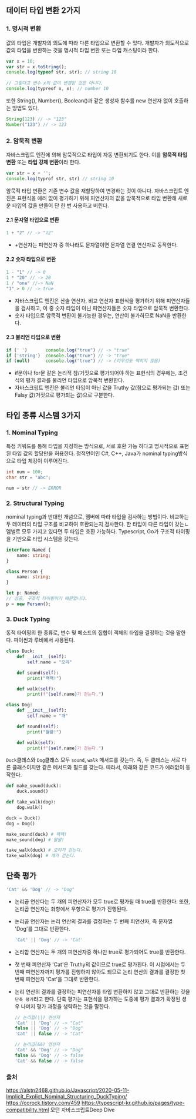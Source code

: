 ## 데이터 타입 변환 2가지

### 1. 명시적 변환
값의 타입은 개발자의 의도에 따라 다른 타입으로 변환할 수 있다. 개발자가 의도적으로 값의 타입을 변환하는 것을 명시적 타입 변환 또는 타입 캐스팅이라 한다.
```javascript
var x = 10;
var str = x.toString();
console.log(typeof str, str); // string 10
  
// 그렇다고 변수 x의 값이 변경된 것은 아니다.
console.log(typreof x, x); // number 10
```
또한 String(), Number(), Boolean()과 같은 생성자 함수를 new 연산자 없이 호출하는 방법도 있다.
```javascript
String(123) // -> "123"
Number("123") // -> 123
```
### 2. 암묵적 변환
자바스크립트 엔진에 의해 암묵적으로 타입이 자동 변환되기도 한다. 이를 **암묵적 타입 변환** 또는 **타입 강제 변환**이라 한다.
```javascript
var str = x + '';
console.log(typrof str, str) // string 10
```
암묵적 타입 변환은 기존 변수 값을 재할당하여 변경하는 것이 아니다. 자바스크립트 엔진은 표현식을 에러 없이 평가하기 위해 피연산자의 값을 암묵적으로 타입 변환해 새로운 타입의 값을 만들어 단 한 번 사용하고 버린다.

#### 2.1 문자열 타입으로 변환
```javascript
1 + "2" // -> "12"
```
- +연산자는 피연산자 중 하나라도 문자열이면 문자열 연결 연산자로 동작한다.

#### 2.2 숫자 타입으로 변환
```javascript
1 - "1" // -> 0
1 * "20" // -> 20
1 / "one" //-> NaN
"1" > 0 // -> true
```
- 자바스크립트 엔진은 산술 연산자,  비교 연산자 표현식을 평가하기 위해 피연산자들을 검사하고, 이 중 숫자 타입이 아닌 피연산자들은 숫자 타입으로 암묵적 변환한다.
- 숫자 타입으로 암묵적  변환이 불가능한 경우는, 연산이 불가하므로 NaN을 반환한다.

#### 2.3 불리언 타입으로 변환
```javascript
if (' ')       console.log("true") // -> "true"
if ('string')  console.log("true") // -> "true"
if (null)      console.log("true") // -> (아무것도 찍히지 않음)
```
- if문이나 for문 같은 논리적 참/거짓으로 평가되어야 하는 표현식의 경우에는, 조건식의 평가 결과를 불리언 타입으로 암묵적 변환한다.
- 자바스크립트 엔진은 불리언 타입이 아닌 값을 Truthy 값(참으로 평가되는 값) 또는 Falsy 값(거짓으로 평가되는 값)으로 구분한다.


## 타입 종류 시스템 3가지

### 1. Nominal Typing
특정 키워드를 통해 타입을 지정하는 방식으로, 서로 호환 가능 하다고 명시적으로 표현된 타입 값의 할당만을 허용한다. 정적언어인 C#, C++, Java가 nominal typing방식으로 타입 체킹이 이루어진다.
```java
int num = 100;
char str = "abc";

num = str // -> ERROR
```

### 2. Structural Typing
nominal typing과 반대인 개념으로, 멤버에 따라 타입을  검사하는 방법이다. 비교하는 두 데이터의 타입 구조를 비교하여 호환되는지 검사한다. 한 타입이 다른 타입이 갖는ㄴ 멤벌르 모두 가지고 있다면 두 타입은 호환 가능하다. Typescript, Go가 구조적 타이핑을 기반으로 타입 시스템을 갖는다.
```typescript
interface Named {
    name: string;
}

class Person {
    name: string;
}

let p: Named;
// 성공, 구조적 타이핑이기 때문입니다.
p = new Person();
```
### 3. Duck Typing
동적 타이핑의 한 종류로, 변수 및 메소드의 집합이 객체의 타입을 결정하는 것을 말한다. 파이썬과 루비에서 사용된다.
```python
class Duck:
    def __init__(self):
        self.name = "오리"

    def sound(self):
        print("꽥꽥!")

    def walk(self):
        print(f"{self.name}가 걷는다.")

class Dog:
    def __init__(self):
        self.name = "개"

    def sound(self):
        print("왈왈!")

    def walk(self):
        print(f"{self.name}가 걷는다.")
```
`Duck`클래스와 `Dog`클래스 모두 `sound`, `walk` 메서드를 갖는다. 즉, 두 클래스는 서로 다른 클래스이지만 같은 메서드와 필드를 갖는다. 따라서, 아래와 같은 코드가 에러없이 동작한다.
```python
def make_sound(duck):
    duck.sound()

def take_walk(dog):
    dog.walk()

duck = Duck()
dog = Dog()

make_sound(duck) # 꽥꽥!
make_sound(dog) # 왈왈!

take_walk(duck) # 오리가 걷는다.
take_walk(dog) # 개가 걷는다.
```
## 단축 평가
  ```javascript
  'Cat' && 'Dog' // -> "Dog"
  ```
- 논리곱 연산다는 두 개의 피연산자가 모두 true로 평가될 때 true를 반환한다. 또한, 논리곱 연산자는 좌항에서 우항으로 평가가 진행된다.
- 논리곱 연산자는 논리 연산의 결과를 결정하는 두 번째 피연산자, 즉 문자열 'Dog'를 그대로 반환한다.

  ```javascript
  'Cat' || 'Dog' // -> 'Cat'
  ```
- 논리합 연산자는 두 개의 피연산자중 하나만 true로 평가되어도 true를 반환한다.
- 첫 번째 피연산자 'Cat'은 Truthy의 값이므로 true로 평가횐다. 이 시점에서는 두 번째 피연산자까지 평가를 진행하지 않아도 되므로 논리 연산의 결과를 결정한 첫 번째 피연산자 'Cat'을 그대로 반환한다.
- 논리 연산의 결과를 결정하는 피연산자를 타입 변환하지 않고 그대로 반환하는 것을 `단축 평가`라고 한다. 단축 평가는 표현식을 평가하는 도중에 평가 결과가 확정된 셩우 나머지 평가 과정을 생략하는 것을 말한다.
  ```javascript
  // 논리합(||) 연산자
  'Cat' || 'Dog' // -> "Cat"
  false || 'Dog' // -> "Dog"
  'Cat' || false // -> "Cat"
  
  // 논리곱(&&) 연산자
  'Cat' && 'Dog' // -> "Dog"
  false && 'Dog' // -> false
  'Cat' && false // -> false
  ```

### 출처
https://alstn2468.github.io/Javascript/2020-05-11-Implicit_Explict_Nominal_Structuring_DuckTyping/
https://corock.tistory.com/459
https://typescript-kr.github.io/pages/type-compatibility.html
모던 자바스크립트Deep Dive
